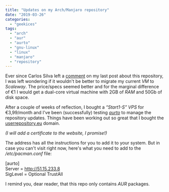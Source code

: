 ```yaml
---
title: "Updates on my Arch/Manjaro repository"
date: "2019-03-26"
categories: 
  - "geekices"
tags: 
  - "arch"
  - "aur"
  - "aurto"
  - "gnu-linux"
  - "linux"
  - "manjaro"
  - "repository"
---
```


Ever since Carlos Silva left a [comment](http://blog.brunomiguel.net/geekices/ive-built-a-manjaro-repository/#comment-1114) on my last post about this repository, I was left wondering if it wouldn't be better to migrate my current _VM_ to _Scaleway_. The price/specs seemed better and for the marginal difference of €1 I would get a dual-core virtual machine with 2GB of _RAM_ and 50Gb of disk space.

After a couple of weeks of reflection, I bought a _“Start1-S” VPS_ for €3,99/month and I've been (successfully) testing _[aurto](https://github.com/alexheretic/aurto/)_ to manage the repository updates. Things have been working out so great that I bought the [userrepository.eu](http://userrepository.eu) domain.

_(I will add a certificate to the website, I promise!)_

The address has all the instructions for you to add it to your system. But in case you can't visit right now, here's what you need to add to the _/etc/pacman.conf_ file:

\[aurto\]  
Server = http://51.15.233.8  
SigLevel = Optional TrustAll 

I remind you, dear reader, that this repo only contains _AUR_ packages.
